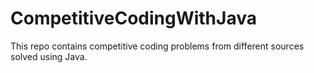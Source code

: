 # CompetitiveCodingWithJava
This repo contains competitive coding problems from different sources solved using Java.
